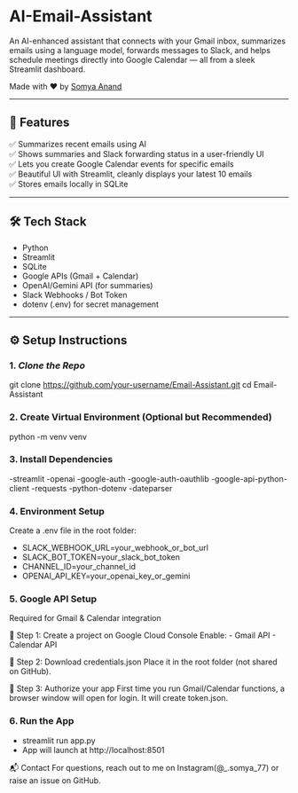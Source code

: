 # AI-Email-Assistant

An AI-enhanced assistant that connects with your Gmail inbox, summarizes emails using a language model, forwards messages to Slack, and helps schedule meetings directly into Google Calendar — all from a sleek Streamlit dashboard.

Made with ❤ by [Somya Anand](https://github.com/Somya070)

---

## 🌟 Features

✅ Summarizes recent emails using AI  
✅ Shows summaries and Slack forwarding status in a user-friendly UI  
✅ Lets you create Google Calendar events for specific emails  
✅ Beautiful UI with Streamlit, cleanly displays your latest 10 emails  
✅ Stores emails locally in SQLite

---

## 🛠 Tech Stack

- Python
- Streamlit
- SQLite
- Google APIs (Gmail + Calendar)
- OpenAI/Gemini API (for summaries)
- Slack Webhooks / Bot Token
- dotenv (.env) for secret management

---

## ⚙ Setup Instructions

### 1. *Clone the Repo*

git clone https://github.com/your-username/Email-Assistant.git
cd Email-Assistant

### 2. Create Virtual Environment (Optional but Recommended)

python -m venv venv

### 3. Install Dependencies

-streamlit
-openai
-google-auth
-google-auth-oauthlib
-google-api-python-client
-requests
-python-dotenv
-dateparser

### 4. Environment Setup
Create a .env file in the root folder:

* SLACK_WEBHOOK_URL=your_webhook_or_bot_url
* SLACK_BOT_TOKEN=your_slack_bot_token
* CHANNEL_ID=your_channel_id
* OPENAI_API_KEY=your_openai_key_or_gemini

### 5. Google API Setup
Required for Gmail & Calendar integration

🔹 Step 1: Create a project on Google Cloud Console
Enable:
    - Gmail API
    - Calendar API

🔹 Step 2: Download credentials.json
Place it in the root folder (not shared on GitHub).

🔹 Step 3: Authorize your app
First time you run Gmail/Calendar functions, a browser window will open for login. It will create token.json.

### 6. Run the App

- streamlit run app.py
- App will launch at http://localhost:8501


📬 Contact
For questions, reach out to me on Instagram(@_.somya_77) or raise an issue on GitHub.
